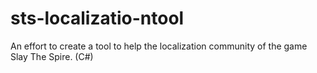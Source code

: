 # sts-localizatio-ntool
An effort to create a tool to help the localization community of the game Slay The Spire. (C#)
